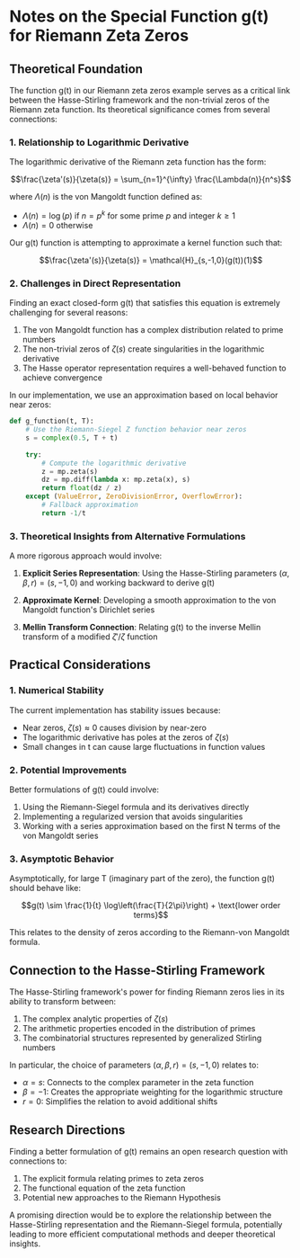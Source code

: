 # Notes on the Special Function g(t) for Riemann Zeta Zeros

## Theoretical Foundation

The function g(t) in our Riemann zeta zeros example serves as a critical link between the Hasse-Stirling framework and the non-trivial zeros of the Riemann zeta function. Its theoretical significance comes from several connections:

### 1. Relationship to Logarithmic Derivative

The logarithmic derivative of the Riemann zeta function has the form:

$$\frac{\zeta'(s)}{\zeta(s)} = \sum_{n=1}^{\infty} \frac{\Lambda(n)}{n^s}$$

where $\Lambda(n)$ is the von Mangoldt function defined as:
- $\Lambda(n) = \log(p)$ if $n = p^k$ for some prime $p$ and integer $k \geq 1$
- $\Lambda(n) = 0$ otherwise

Our g(t) function is attempting to approximate a kernel function such that:

$$\frac{\zeta'(s)}{\zeta(s)} = \mathcal{H}_{s,-1,0}(g(t))(1)$$

### 2. Challenges in Direct Representation

Finding an exact closed-form g(t) that satisfies this equation is extremely challenging for several reasons:

1. The von Mangoldt function has a complex distribution related to prime numbers
2. The non-trivial zeros of $\zeta(s)$ create singularities in the logarithmic derivative
3. The Hasse operator representation requires a well-behaved function to achieve convergence

In our implementation, we use an approximation based on local behavior near zeros:

```python
def g_function(t, T):
    # Use the Riemann-Siegel Z function behavior near zeros
    s = complex(0.5, T + t)
    
    try:
        # Compute the logarithmic derivative
        z = mp.zeta(s)
        dz = mp.diff(lambda x: mp.zeta(x), s)
        return float(dz / z)
    except (ValueError, ZeroDivisionError, OverflowError):
        # Fallback approximation
        return -1/t
```

### 3. Theoretical Insights from Alternative Formulations

A more rigorous approach would involve:

1. **Explicit Series Representation**: Using the Hasse-Stirling parameters $(\alpha,\beta,r) = (s,-1,0)$ and working backward to derive g(t)

2. **Approximate Kernel**: Developing a smooth approximation to the von Mangoldt function's Dirichlet series

3. **Mellin Transform Connection**: Relating g(t) to the inverse Mellin transform of a modified $\zeta'/\zeta$ function

## Practical Considerations

### 1. Numerical Stability

The current implementation has stability issues because:

- Near zeros, $\zeta(s) \approx 0$ causes division by near-zero
- The logarithmic derivative has poles at the zeros of $\zeta(s)$
- Small changes in t can cause large fluctuations in function values

### 2. Potential Improvements

Better formulations of g(t) could involve:

1. Using the Riemann-Siegel formula and its derivatives directly
2. Implementing a regularized version that avoids singularities
3. Working with a series approximation based on the first N terms of the von Mangoldt series

### 3. Asymptotic Behavior

Asymptotically, for large T (imaginary part of the zero), the function g(t) should behave like:

$$g(t) \sim \frac{1}{t} \log\left(\frac{T}{2\pi}\right) + \text{lower order terms}$$

This relates to the density of zeros according to the Riemann-von Mangoldt formula.

## Connection to the Hasse-Stirling Framework

The Hasse-Stirling framework's power for finding Riemann zeros lies in its ability to transform between:

1. The complex analytic properties of $\zeta(s)$
2. The arithmetic properties encoded in the distribution of primes
3. The combinatorial structures represented by generalized Stirling numbers

In particular, the choice of parameters $(\alpha,\beta,r) = (s,-1,0)$ relates to:

- $\alpha = s$: Connects to the complex parameter in the zeta function
- $\beta = -1$: Creates the appropriate weighting for the logarithmic structure
- $r = 0$: Simplifies the relation to avoid additional shifts

## Research Directions

Finding a better formulation of g(t) remains an open research question with connections to:

1. The explicit formula relating primes to zeta zeros
2. The functional equation of the zeta function
3. Potential new approaches to the Riemann Hypothesis

A promising direction would be to explore the relationship between the Hasse-Stirling representation and the Riemann-Siegel formula, potentially leading to more efficient computational methods and deeper theoretical insights.
